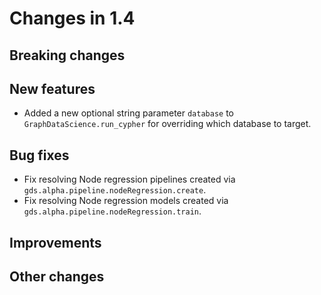 # Changes in 1.4


## Breaking changes


## New features

* Added a new optional string parameter `database` to `GraphDataScience.run_cypher` for overriding which database to target.


## Bug fixes

* Fix resolving Node regression pipelines created via `gds.alpha.pipeline.nodeRegression.create`.
* Fix resolving Node regression models created via `gds.alpha.pipeline.nodeRegression.train`.


## Improvements


## Other changes
